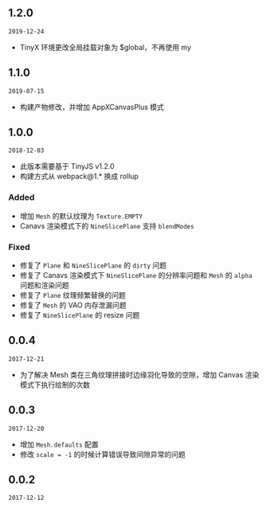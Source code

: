 ## 1.2.0

`2019-12-24`

- TinyX 环境更改全局挂载对象为 $global，不再使用 my

## 1.1.0

`2019-07-15`

- 构建产物修改，并增加 AppXCanvasPlus 模式

## 1.0.0

`2018-12-03`

- 此版本需要基于 TinyJS v1.2.0
- 构建方式从 webpack@1.* 换成 rollup

### Added
- 增加 `Mesh` 的默认纹理为 `Texture.EMPTY`
- Canavs 渲染模式下的 `NineSlicePlane` 支持 `blendModes`

### Fixed
- 修复了 `Plane` 和 `NineSlicePlane` 的 `dirty` 问题
- 修复了 Canavs 渲染模式下 `NineSlicePlane` 的分辨率问题和 `Mesh` 的 `alpha` 问题和渲染问题
- 修复了 `Plane` 纹理频繁替换的问题
- 修复了 `Mesh` 的 VAO 内存泄漏问题
- 修复了 `NineSlicePlane` 的 resize 问题

## 0.0.4

`2017-12-21`

- 为了解决 Mesh 类在三角纹理拼接时边缘羽化导致的空隙，增加 Canvas 渲染模式下执行绘制的次数

## 0.0.3

`2017-12-20`

- 增加 `Mesh.defaults` 配置
- 修改 `scale = -1` 的时候计算错误导致间隙异常的问题

## 0.0.2

`2017-12-12`

